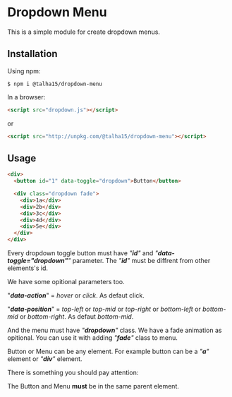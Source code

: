 # Dropdown Menu

This is a simple module for create dropdown menus.

## Installation

Using npm:

```shell
$ npm i @talha15/dropdown-menu
```

In a browser:

```html
<script src="dropdown.js"></script>
```

or

```html
<script src="http://unpkg.com/@talha15/dropdown-menu"></script>
```

## Usage

```html
<div>
  <button id="1" data-toggle="dropdown">Button</button>

  <div class="dropdown fade">
    <div>1a</div>
    <div>2b</div>
    <div>3c</div>
    <div>4d</div>
    <div>5e</div>
  </div>
</div>
```

Every dropdown toggle button must have _"**id**"_ and _"**data-toggle="dropdown"**"_ parameter. The _"**id**"_ must be diffrent from other elements's id.

We have some opitional parameters too.

"_**data-action**_" = _hover_ or _click_. As defaut click.

"_**data-position**_" = _top-left_ or _top-mid_ or _top-right_ or _bottom-left_ or _bottom-mid_ or _bottom-right_. As defaut _bottom-mid_.

And the menu must have _"**dropdown**"_ class. We have a fade animation as opitional. You can use it with adding _"**fade**"_ class to menu.

Button or Menu can be any element. For example button can be a _"**a**"_ element or _"**div**"_ element.

There is something you should pay attention:

The Button and Menu **must** be in the same parent element.
